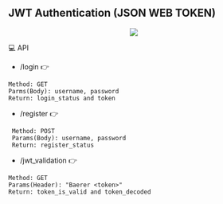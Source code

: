 ## JWT Authentication (JSON WEB TOKEN)
<p style="text-align:center">
<img src="https://fullstackmark.com/img/posts/19/jwt-flow-using-authentication-server-with-access-token-and-refresh-token-and-resource-server.png" />
</p>

💻 API
 - /login 👉
```
Method: GET
Parms(Body): username, password
Return: login_status and token
```
 - /register 👉
```
 Method: POST
 Params(Body): username, password
 Return: register_status
```

 - /jwt_validation 👉
```
Method: GET
Params(Header): "Baerer <token>"
Return: token_is_valid and token_decoded
```

